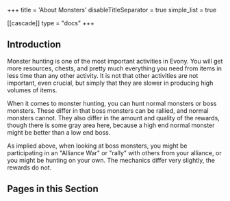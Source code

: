 +++
title = 'About Monsters'
disableTitleSeparator = true
simple_list = true

[[cascade]]
  type = "docs"
+++

## Introduction

Monster hunting is one of the most important activities in Evony.  You will get
more resources, chests, and pretty much everything you need from items in less
time than any other activity.  It is not that other activities are not
important, even crucial, but simply that they are slower in producing high
volumes of items.

When it comes to monster hunting, you can hunt normal monsters or boss
monsters.  These differ in that boss monsters can be rallied, and normal
monsters cannot.  They also differ in the amount and quality of the rewards,
though there is some gray area here, because a high end normal monster might be
better than a low end boss.

As implied above, when looking at boss monsters, you might be participating in
an "Alliance War" or "rally" with others from your alliance, or you might be
hunting on your own.  The mechanics differ very slightly, the rewards do not.

## Pages in this Section
